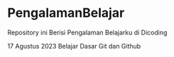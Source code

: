 # PengalamanBelajar

Repository ini Berisi Pengalaman Belajarku di Dicoding

17 Agustus 2023
Belajar Dasar Git dan Github
